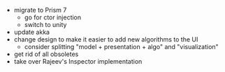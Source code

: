- migrate to Prism 7
  - go for ctor injection
  - switch to unity
- update akka
- change design to make it easier to add new algorithms to the UI
  - consider splitting "model + presentation + algo" and "visualization"
- get rid of all obsoletes
- take over Rajeev's Inspector implementation
